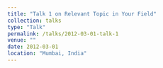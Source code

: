 ```yaml
---
title: "Talk 1 on Relevant Topic in Your Field"
collection: talks
type: "Talk"
permalink: /talks/2012-03-01-talk-1
venue: ""
date: 2012-03-01
location: "Mumbai, India"
---
```

